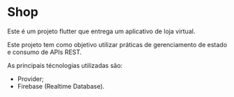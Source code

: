 # Shop

Este é um projeto flutter que entrega um aplicativo de loja virtual.

Este projeto tem como objetivo utilizar práticas de gerenciamento de estado e consumo de APIs REST.

As principais técnologias utilizadas são:

- Provider;
- Firebase (Realtime Database).

